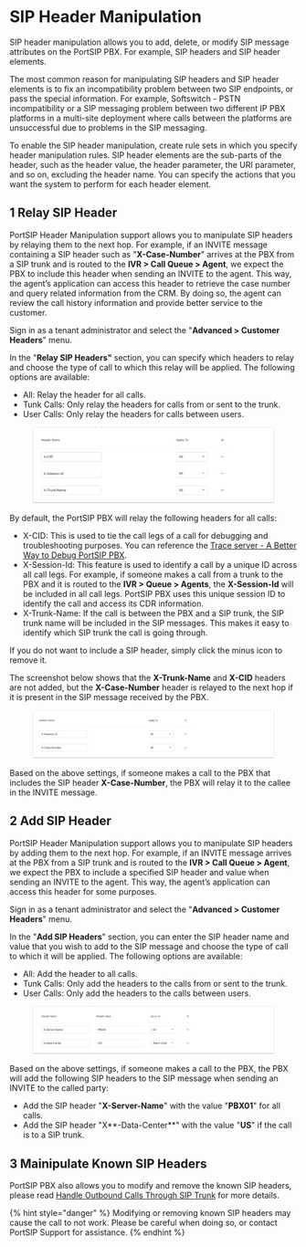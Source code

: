 # SIP Header Manipulation

SIP header manipulation allows you to add, delete, or modify SIP message attributes on the PortSIP PBX. For example, SIP headers and SIP header elements.

The most common reason for manipulating SIP headers and SIP header elements is to fix an incompatibility problem between two SIP endpoints, or pass the special information. For example, Softswitch - PSTN incompatibility or a SIP messaging problem between two different IP PBX platforms in a multi-site deployment where calls between the platforms are unsuccessful due to problems in the SIP messaging.

To enable the SIP header manipulation, create rule sets in which you specify header manipulation rules. SIP header elements are the sub-parts of the header, such as the header value, the header parameter, the URI parameter, and so on, excluding the header name. You can specify the actions that you want the system to perform for each header element.

## 1 Relay SIP Header

PortSIP Header Manipulation support allows you to manipulate SIP headers by relaying them to the next hop. For example, if an INVITE message containing a SIP header such as "**X-Case-Number**" arrives at the PBX from a SIP trunk and is routed to the **IVR > Call Queue > Agent**, we expect the PBX to include this header when sending an INVITE to the agent. This way, the agent’s application can access this header to retrieve the case number and query related information from the CRM. By doing so, the agent can review the call history information and provide better service to the customer.

Sign in as a tenant administrator and select the "**Advanced > Customer Headers**" menu.&#x20;

In the "**Relay SIP Headers"** section, you can specify which headers to relay and choose the type of call to which this relay will be applied. The following options are available:

* All: Relay the header for all calls.
* Tunk Calls: Only relay the headers for calls from or sent to the trunk.
* User Calls: Only relay the headers for calls between users.

<figure><img src="../.gitbook/assets/relay_headers.png" alt=""><figcaption></figcaption></figure>

By default, the PortSIP PBX will relay the following headers for all calls:

* X-CID: This is used to tie the call legs of a call for debugging and troubleshooting purposes. You can reference the [Trace server - A Better Way to Debug PortSIP PBX](debug-sip-message.md).
* X-Session-Id: This feature is used to identify a call by a unique ID across all call legs. For example, if someone makes a call from a trunk to the PBX and it is routed to the **IVR > Queue > Agents**, the **X-Session-Id** will be included in all call legs. PortSIP PBX uses this unique session ID to identify the call and access its CDR information.
* X-Trunk-Name: If the call is between the PBX and a SIP trunk, the SIP trunk name will be included in the SIP messages. This makes it easy to identify which SIP trunk the call is going through.

If you do not want to include a SIP header, simply click the minus icon to remove it.

The screenshot below shows that the **X-Trunk-Name** and **X-CID** headers are not added, but the **X-Case-Number** header is relayed to the next hop if it is present in the SIP message received by the PBX.

<figure><img src="../.gitbook/assets/relay_headers_1.png" alt=""><figcaption></figcaption></figure>

Based on the above settings, if someone makes a call to the PBX that includes the SIP header **X-Case-Number**, the PBX will relay it to the callee in the INVITE message.



## 2 Add SIP Header

PortSIP Header Manipulation support allows you to manipulate SIP headers by adding them to the next hop. For example, if an INVITE message arrives at the PBX from a SIP trunk and is routed to the **IVR > Call Queue > Agent**, we expect the PBX to include a specified SIP header and value when sending an INVITE to the agent. This way, the agent’s application can access this header for some purposes.

Sign in as a tenant administrator and select the "**Advanced > Customer Headers**" menu.&#x20;

In the "**Add SIP Headers**" section, you can enter the SIP header name and value that you wish to add to the SIP message and choose the type of call to which it will be applied. The following options are available:

* All: Add the header to all calls.
* Tunk Calls: Only add the headers to the calls from or sent to the trunk.
* User Calls: Only add the headers to the calls between users.

<figure><img src="../.gitbook/assets/add_headers_1.png" alt=""><figcaption></figcaption></figure>

Based on the above settings, if someone makes a call to the PBX, the PBX will add the following SIP headers to the SIP message when sending an INVITE to the called party:

* Add the SIP header "**X-Server-Name**" with the value "**PBX01**" for all calls.
* Add the SIP header "X**-Data-Center**" with the value "**US**" if the call is to a SIP trunk.

## 3 Mainipulate Known SIP Headers

PortSIP PBX also allows you to modify and remove the known SIP headers, please read [Handle Outbound Calls Through SIP Trunk](7-trunk-management/handle-outbound-calls-through-sip-trunk.md#h.rhrzb9hdve5w) for more details.

{% hint style="danger" %}
Modifying or removing known SIP headers may cause the call to not work. Please be careful when doing so, or contact PortSIP Support for assistance.
{% endhint %}
